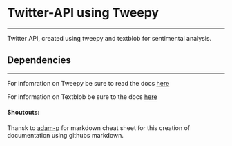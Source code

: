 # Twitter-API using Tweepy 
-------------------------
Twitter API, created using tweepy and textblob for sentimental analysis. 

## Dependencies 
---------------
For infomration on Tweepy be sure to read the docs [here](https://tweepy.readthedocs.io/en/v3.5.0/index.html) 

For information on Textblob be sure to the docs [here](https://textblob.readthedocs.io/en/dev/quickstart.html)


#### Shoutouts:
Thansk to [adam-p](https://github.com/adam-p/markdown-here/wiki/Markdown-Cheatsheet#headers) for markdown cheat sheet for this creation of documentation using githubs markdown. 
